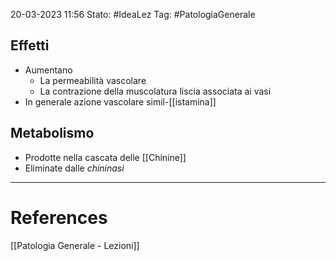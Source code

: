 20-03-2023 11:56
Stato: #IdeaLez
Tag: #PatologiaGenerale 

## Effetti
- Aumentano
	- La permeabilità vascolare
	- La contrazione della muscolatura liscia associata ai vasi
- In generale azione vascolare simil-[[istamina]]
## Metabolismo
- Prodotte nella cascata delle [[Chinine]]
- Eliminate dalle *chininasi*


---
# References 

[[Patologia Generale - Lezioni]]